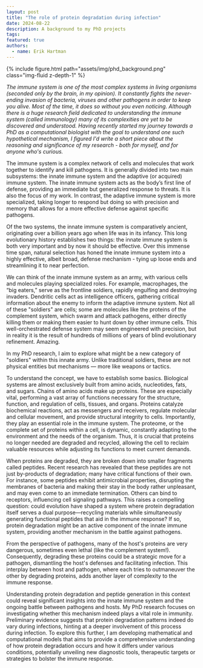 ```yaml
---
layout: post
title: "The role of protein degradation during infection"
date: 2024-08-22
description: A background to my PhD projects
tags: 
featured: true
authors:
  - name: Erik Hartman
---
```


{% include figure.html path="assets/img/phd_background.png" class="img-fluid z-depth-1" %}

*The immune system is one of the most complex systems in living organisms (seconded only by the brain, in my opinion). It constantly fights the never-ending invasion of bacteria, viruses and other pathogens in order to keep you alive. Most of the time, it does so without you even noticing. Although there is a huge research field dedicated to understanding the immune system (called immunology) many of its complexities are yet to be discovered and understood. Having recently started my journey towards a PhD as a computational biologist with the goal to understand one such hypothetical mechanism, I figured I'd write a short piece about the reasoning and significance of my research - both for myself, and for anyone who's curious.*

The immune system is a complex network of cells and molecules that work together to identify and kill pathogens. It is generally divided into two main subsystems: the innate immune system and the adaptive (or acquired) immune system. The innate immune system acts as the body’s first line of defense, providing an immediate but generalized response to threats. It is also the focus of my work. In contrast, the adaptive immune system is more specialized, taking longer to respond but doing so with precision and memory that allows for a more effective defense against specific pathogens.

Of the two systems, the innate immune system is comparatively ancient, originating over a billion years ago when life was in its infancy. This long evolutionary history establishes two things: the innate immune system is both very important and by now it should be effective. Over this immense time span, natural selection has honed the innate immune system into a highly effective, albeit broad, defense mechanism - tying up loose ends and streamlining it to near perfection.

We can think of the innate immune system as an army, with various cells and molecules playing specialized roles. For example, macrophages, the “big eaters,” serve as the frontline soldiers, rapidly engulfing and destroying invaders. Dendritic cells act as intelligence officers, gathering critical information about the enemy to inform the adaptive immune system. Not all of these "soldiers" are cells; some are molecules like the proteins of the complement system, which swarm and attack pathogens, either directly killing them or making them easier to hunt down by other immune cells. This well-orchestrated defense system may seem engineered with precision, but in reality it is the result of hundreds of millions of years of blind evolutionary refinement. Amazing.

In my PhD research, I aim to explore what might be a new category of "soldiers" within this innate army. Unlike traditional soldiers, these are not physical entities but mechanisms — more like weapons or tactics.

To understand the concept, we have to establish some basics. Biological systems are almost exclusively built from amino acids, nucleotides, fats, and sugars. Chains of amino acids make up proteins. These are especially vital, performing a vast array of functions necessary for the structure, function, and regulation of cells, tissues, and organs. Proteins catalyze biochemical reactions, act as messengers and receivers, regulate molecular and cellular movement, and provide structural integrity to cells. Importantly, they play an essential role in the immune system. The proteome, or the complete set of proteins within a cell, is dynamic, constantly adapting to the environment and the needs of the organism. Thus, it is crucial that proteins no longer needed are degraded and recycled, allowing the cell to reclaim valuable resources while adjusting its functions to meet current demands.

When proteins are degraded, they are broken down into smaller fragments called peptides. Recent research has revealed that these peptides are not just by-products of degradation; many have critical functions of their own. For instance, some peptides exhibit antimicrobial properties, disrupting the membranes of bacteria and making their stay in the body rather unpleasant, and may even come to an immediate termination. Others can bind to receptors, influencing cell signaling pathways. This raises a compelling question: could evolution have shaped a system where protein degradation itself serves a dual purpose—recycling materials while simultaneously generating functional peptides that aid in the immune response? If so, protein degradation might be an active component of the innate immune system, providing another mechanism in the battle against pathogens.

From the perspective of pathogens, many of the host's proteins are very dangerous, sometimes even lethal (like the complement system!). Consequently, degrading these proteins could be a strategic move for a pathogen, dismantling the host's defenses and facilitating infection. This interplay between host and pathogen, where each tries to outmaneuver the other by degrading proteins, adds another layer of complexity to the immune response.

Understanding protein degradation and peptide generation in this context could reveal significant insights into the innate immune system and the ongoing battle between pathogens and hosts. My PhD research focuses on investigating whether this mechanism indeed plays a vital role in immunity. Preliminary evidence suggests that protein degradation patterns indeed do vary during infections, hinting at a deeper involvement of this process during infection. To explore this further, I am developing mathematical and computational models that aims to provide a comprehensive understanding of how protein degradation occurs and how it differs under various conditions, potentially unveiling new diagnostic tools, therapeutic targets or strategies to bolster the immune response.